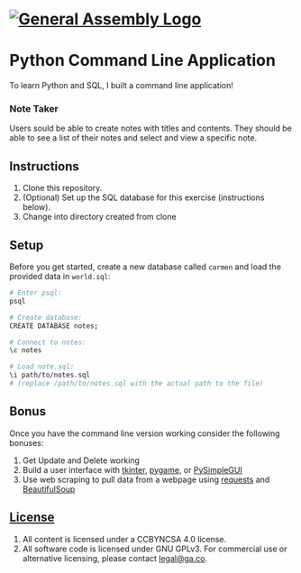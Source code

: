 # [![General Assembly Logo](https://camo.githubusercontent.com/1a91b05b8f4d44b5bbfb83abac2b0996d8e26c92/687474703a2f2f692e696d6775722e636f6d2f6b6538555354712e706e67)](https://generalassemb.ly/education/web-development-immersive)

# Python Command Line Application

To learn Python and SQL, I built a command line application!

### Note Taker

Users sould be able to create notes with titles and contents. They should be
able to see a list of their notes and select and view a specific note.

## Instructions

1.  Clone this repository.
1.  (Optional) Set up the SQL database for this exercise (instructions below).
1.  Change into directory created from clone

## Setup

Before you get started, create a new database called `carmen` and load the
provided data in `world.sql`:

```sh
# Enter psql:
psql

# Create database:
CREATE DATABASE notes;

# Connect to notes:
\c notes

# Load note.sql:
\i path/to/notes.sql
# (replace /path/to/notes.sql with the actual path to the file)
```

## Bonus

Once you have the command line version working consider the following bonuses:

1. Get Update and Delete working
1. Build a user interface with [tkinter](https://docs.python.org/3/library/tk.html), [pygame](https://www.pygame.org/), or [PySimpleGUI](https://pysimplegui.readthedocs.io/en/latest/)
1. Use web scraping to pull data from a webpage using [requests](https://2.python-requests.org/en/master/) and [BeautifulSoup](https://www.crummy.com/software/BeautifulSoup/bs4/doc/)

## [License](LICENSE)

1.  All content is licensed under a CC­BY­NC­SA 4.0 license.
1.  All software code is licensed under GNU GPLv3. For commercial use or
    alternative licensing, please contact legal@ga.co.
